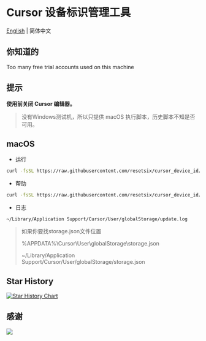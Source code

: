 # Cursor 设备标识管理工具

[English](README.md) | 简体中文

## 你知道的

Too many free trial accounts used on this machine

## 提示

**使用前关闭 Cursor 编辑器。**

> 没有Windows测试机，所以只提供 macOS 执行脚本，历史脚本不知是否可用。

## macOS

- 运行

```bash
curl -fsSL https://raw.githubusercontent.com/resetsix/cursor_device_id/refs/heads/main/device_id_mac.sh | bash
```

- 帮助

```bash
curl -fsSL https://raw.githubusercontent.com/resetsix/cursor_device_id/refs/heads/main/device_id_mac.sh | bash -s -- --help
```
- 日志 

`~/Library/Application Support/Cursor/User/globalStorage/update.log`


> 如果你要找storage.json文件位置
>
> %APPDATA%\Cursor\User\globalStorage\storage.json
>
> ~/Library/Application Support/Cursor/User/globalStorage/storage.json

## Star History

[![Star History Chart](https://api.star-history.com/svg?repos=resetsix/cursor_device_id&type=Date)](https://star-history.com/#resetsix/cursor_device_id&Date)

## 感谢

<a href="https://github.com/resetsix/cursor_device_id/graphs/contributors">
   <img src="https://contrib.rocks/image?repo=resetsix/cursor_device_id" />
</a>
